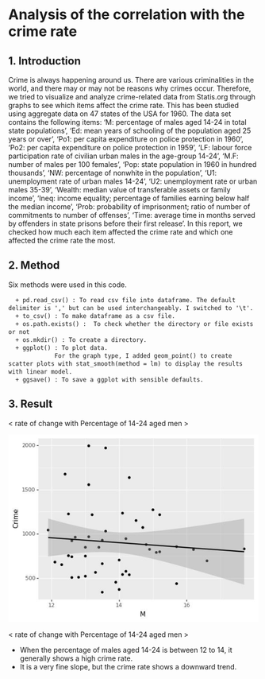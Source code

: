 # Analysis of the correlation with the crime rate


## 1. Introduction

   Crime is always happening around us. There are various criminalities in the world, and there may or may not be reasons why crimes occur. Therefore, we tried to visualize and analyze crime-related data from Statis.org through graphs to see which items affect the crime rate. This has been studied using aggregate data on 47 states of the USA for 1960. The data set contains the following items: ‘M: percentage of males aged 14-24 in total state populations’, ‘Ed: mean years of schooling of the population aged 25 years or over’, ‘Po1: per capita expenditure on police protection in 1960’, ‘Po2: per capita expenditure on police protection in 1959’, ‘LF: labour force participation rate of civilian urban males in the age-group 14-24’, ‘M.F: number of males per 100 females’, ‘Pop: state population in 1960 in hundred thousands’, ‘NW: percentage of nonwhite in the population’, ‘U1: unemployment rate of urban males 14-24’, ‘U2: unemployment rate or urban males 35-39’, ‘Wealth: median value of transferable assets or family income’, ‘Ineq: income equality; percentage of families earning below half the median income’, ‘Prob: probability of imprisonment; ratio of number of commitments to number of offenses’, ‘Time: average time in months served by offenders in state prisons before their first release’.
In this report, we checked how much each item affected the crime rate and which one affected the crime rate the most. 

## 2. Method

   Six methods were used in this code.
   
      + pd.read_csv() : To read csv file into dataframe. The default delimiter is ',' but can be used interchangeably. I switched to '\t'.
      + to_csv() : To make dataframe as a csv file.
      + os.path.exists() :  To check whether the directory or file exists or not
      + os.mkdir() : To create a directory.
      + ggplot() : To plot data.
                 For the graph type, I added geom_point() to create scatter plots with stat_smooth(method = lm) to display the results with linear model.
      + ggsave() : To save a ggplot with sensible defaults.

## 3. Result
   < rate of change with Percentage of 14-24 aged men >

   
   ![Alt text](https://github.com/SeogyeongHwang/Project/blob/8d31bf164e23d3a1715c8437ac26cc3dd609daef/Data_Analysis/USA_crime_stats/Plots/M.jpg)
   
   < rate of change with Percentage of 14-24 aged men >
   + When the percentage of males aged 14-24 is between 12 to 14, it generally shows a high crime rate.
   + It is a very fine slope, but the crime rate shows a downward trend.
